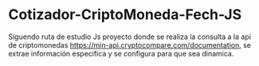 # Cotizador-CriptoMoneda-Fech-JS
Siguendo ruta de estudio Js proyecto donde se realiza la consulta a la  api de criptomonedas  https://min-api.cryptocompare.com/documentation, se extrae información especifica y se configura para que sea dinamica.
